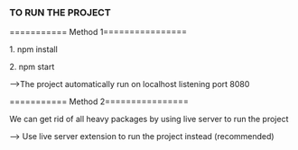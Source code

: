 <h3>TO RUN THE PROJECT</h3>
<p>=========== Method 1================</p>
<p>1. npm install</p>
<p>2. npm start</p>
<p>-->The project automatically run on localhost listening port 8080</p>
<p>=========== Method 2================<p>
<p>We can get rid of all heavy packages by using live server to run the project</p>
<p>--> Use live server extension to run the project instead (recommended)</p>

